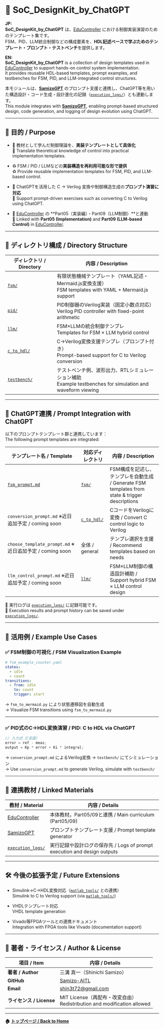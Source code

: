 # 🧩 SoC_DesignKit_by_ChatGPT

**JP:**  
**SoC_DesignKit_by_ChatGPT** は、[EduController](../) における制御実装演習のためのテンプレート集です。  
FSM、PID、LLM統合制御などの構成要素を、**HDL記述ベースで学ぶためのテンプレート・プロンプト・テストベンチ**を提供します。

**EN:**  
**SoC_DesignKit_by_ChatGPT** is a collection of design templates used in [EduController](../) to support hands-on control system implementation.  
It provides reusable HDL-based templates, prompt examples, and testbenches for FSM, PID, and LLM-integrated control structures.

本モジュールは、[**SamizoGPT**](https://github.com/Samizo-AITL/SamizoGPT) のプロンプト支援と連携し、ChatGPT等を用いた構造設計・コード生成・設計進化の記録（[`execution_logs/`](execution_logs/)）とも連動します。  
This module integrates with [**SamizoGPT**](https://github.com/Samizo-AITL/SamizoGPT), enabling prompt-based structured design, code generation, and logging of design evolution using ChatGPT.  

---

## 🎯 目的 / Purpose

- 📘 教材として学んだ制御理論を、**実装テンプレートとして具体化**  
  📘 Translate theoretical knowledge of control into practical implementation templates.

- ♻️ FSM / PID / LLMなどの**実装構造を再利用可能な形で提供**  
  ♻️ Provide reusable implementation templates for FSM, PID, and LLM-based control.

- 🤖 ChatGPTを活用した C → Verilog 変換や制御構造生成の**プロンプト演習に対応**  
  🤖 Support prompt-driven exercises such as converting C to Verilog using ChatGPT.

- 🔗 [EduController](../) の **Part05（実装編）・Part09（LLM制御）**と連動  
  🔗 Linked with **Part05 (Implementation)** and **Part09 (LLM-based Control)** in [EduController](../).

---

## 📁 ディレクトリ構成 / Directory Structure

| ディレクトリ / Directory | 内容 / Description |
|--------------------------|--------------------|
| [`fsm/`](fsm/) | 有限状態機械テンプレート（YAML記述・Mermaid.js変換支援）<br> FSM templates with YAML + Mermaid.js support |
| [`pid/`](pid/) | PID制御器のVerilog実装（固定小数点対応）<br> Verilog PID controller with fixed-point arithmetic |
| [`llm/`](llm/) | FSM×LLMの統合制御テンプレ<br> Templates for FSM × LLM hybrid control |
| [`c_to_hdl/`](c_to_hdl/) | C→Verilog変換支援テンプレ（プロンプト付き）<br> Prompt-based support for C to Verilog conversion |
| [`testbench/`](testbench/) | テストベンチ例、波形出力、RTLシミュレーション補助<br> Example testbenches for simulation and waveform viewing |

---

## 🧠 ChatGPT連携 / Prompt Integration with ChatGPT

以下のプロンプトテンプレート群と連携しています：  
The following prompt templates are integrated:

| テンプレート名 / Template | 対応ディレクトリ | 内容 / Description |
|---------------------------|------------------|---------------------|
| [`fsm_prompt.md`](./prompts/control_templates/fsm_prompt.md) | [`fsm/`](fsm/) | FSM構成を記述し、テンプレを自動生成 / Generate FSM templates from state & trigger descriptions |
| `conversion_prompt.md` ※近日追加予定 / coming soon | [`c_to_hdl/`](c_to_hdl/) | CコードをVerilogに変換 / Convert C control logic to Verilog |
| `choose_template_prompt.md` ※近日追加予定 / coming soon | 全体 / general | テンプレ選択を支援 / Recommend templates based on needs |
| `llm_control_prompt.md` ※近日追加予定 / coming soon | [`llm/`](llm/) | FSM×LLM制御の構造設計補助 / Support hybrid FSM × LLM control design |

💬 実行ログは [`execution_logs/`](execution_logs/) に記録可能です。  
💬 Execution results and prompt history can be saved under [`execution_logs/`](execution_logs/).

---

## 🔧 活用例 / Example Use Cases

### ✅ FSM制御の可視化 / FSM Visualization Example

```yaml
# fsm_example_counter.yaml
states:
  - idle
  - count
transitions:
  - from: idle
    to: count
    trigger: start
```

→ `fsm_to_mermaid.py` により状態遷移図を自動生成  
→ Visualize FSM transitions using `fsm_to_mermaid.py`

---

### ✅ PID式のC→HDL変換演習 / PID: C to HDL via ChatGPT

```c
// 入力式（C言語）
error = ref - meas;
output = Kp * error + Ki * integral;
```

→ `conversion_prompt.md` によるVerilog変換 → `testbench/` にてシミュレーション  
→ Use `conversion_prompt.md` to generate Verilog, simulate with `testbench/`

---

## 📎 連携教材 / Linked Materials

| 教材 / Material | 内容 / Details |
|----------------|----------------|
| [EduController](../) | 本体教材。Part05/09と連携 / Main curriculum (Part05/09) |
| [SamizoGPT](https://github.com/Samizo-AITL/SamizoGPT) | プロンプトテンプレート支援 / Prompt template generator |
| [`execution_logs/`](execution_logs/) | 実行記録や設計ログの保存先 / Logs of prompt execution and design outputs |

---

## 🛠️ 今後の拡張予定 / Future Extensions

- Simulink→C→HDL変換対応（[`matlab_tools/`](../matlab_tools/) との連携）  
  Simulink to C to Verilog support (via [`matlab_tools/`](../matlab_tools/))

- VHDLテンプレート対応  
  VHDL template generation

- Vivado等FPGAツールとの連携ドキュメント  
  Integration with FPGA tools like Vivado (documentation support)

---

## 👤 **著者・ライセンス / Author & License**

| **項目 / Item** | **内容 / Details** |
|-----------------|--------------------|
| **著者 / Author** | 三溝 真一（Shinichi Samizo） |
| **GitHub** | [Samizo-AITL](https://github.com/Samizo-AITL) |
| **Email** | [shin3t72@gmail.com](mailto:shin3t72@gmail.com) |
| **ライセンス / License** | MIT License（再配布・改変自由）<br>Redistribution and modification allowed |

---

**🏠 [トップページ / Back to Home](../README.md)**

